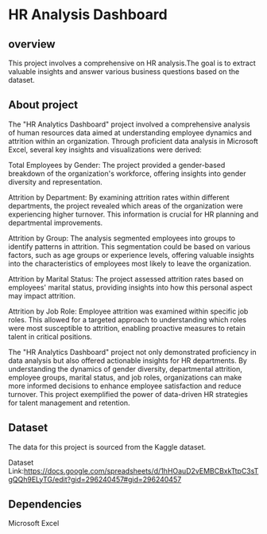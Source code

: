 
# HR Analysis Dashboard


## overview
This project involves a comprehensive on HR analysis.The goal is to extract valuable insights and answer various business questions based on the dataset. 
## About project

The "HR Analytics Dashboard" project involved a comprehensive analysis of human resources data aimed at understanding employee dynamics and attrition within an organization. Through proficient data analysis in Microsoft Excel, several key insights and visualizations were derived:

Total Employees by Gender: The project provided a gender-based breakdown of the organization's workforce, offering insights into gender diversity and representation.

Attrition by Department: By examining attrition rates within different departments, the project revealed which areas of the organization were experiencing higher turnover. This information is crucial for HR planning and departmental improvements.

Attrition by Group: The analysis segmented employees into groups to identify patterns in attrition. This segmentation could be based on various factors, such as age groups or experience levels, offering valuable insights into the characteristics of employees most likely to leave the organization.

Attrition by Marital Status: The project assessed attrition rates based on employees' marital status, providing insights into how this personal aspect may impact attrition.

Attrition by Job Role: Employee attrition was examined within specific job roles. This allowed for a targeted approach to understanding which roles were most susceptible to attrition, enabling proactive measures to retain talent in critical positions.

The "HR Analytics Dashboard" project not only demonstrated proficiency in data analysis but also offered actionable insights for HR departments. By understanding the dynamics of gender diversity, departmental attrition, employee groups, marital status, and job roles, organizations can make more informed decisions to enhance employee satisfaction and reduce turnover. This project exemplified the power of data-driven HR strategies for talent management and retention.
 



## Dataset
The data for this project is sourced from the Kaggle dataset.

Dataset Link:https://docs.google.com/spreadsheets/d/1hHOauD2vEMBCBxkTtpC3sTgQQh9ELyTG/edit?gid=296240457#gid=296240457
## Dependencies
Microsoft Excel
